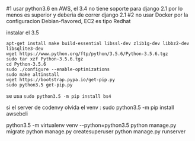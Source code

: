 #1
usar python3.6 en AWS, el 3.4 no tiene soporte para django 2.1
por lo menos es superior y deberia de correr django 2.1
#2 
no usar Docker por la configuracion Debian-flavored, EC2 es tipo Redhat

instalar el 3.5
```
apt-get install make build-essential libssl-dev zlib1g-dev libbz2-dev libsqlite3-dev
wget https://www.python.org/ftp/python/3.5.6/Python-3.5.6.tgz
sudo tar xzf Python-3.5.6.tgz
cd Python-3.5.6
sudo ./configure --enable-optimizations
sudo make altinstall
wget https://bootstrap.pypa.io/get-pip.py
sudo python3.5 get-pip.py 
```
se usa
`sudo python3.5 -m pip install bs4`

si el server de codenvy olvida el venv :
sudo python3.5 -m pip install awsebcli

python3.5 -m virtualenv venv --python=python3.5
python manage.py migrate
python manage.py createsuperuser
python manage.py runserver

